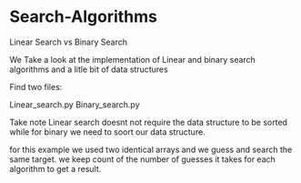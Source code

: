 # Search-Algorithms

Linear Search vs Binary Search

We Take a look at the implementation of Linear and binary search algorithms and a litle bit of data structures

Find two files:

Linear_search.py
Binary_search.py

Take note Linear search doesnt not require the data structure to be sorted while for binary we need to soort our data
structure.

for this example we used two identical arrays and we guess and search the same target. we keep count of the number of
guesses it takes for each algorithm to get a result.
